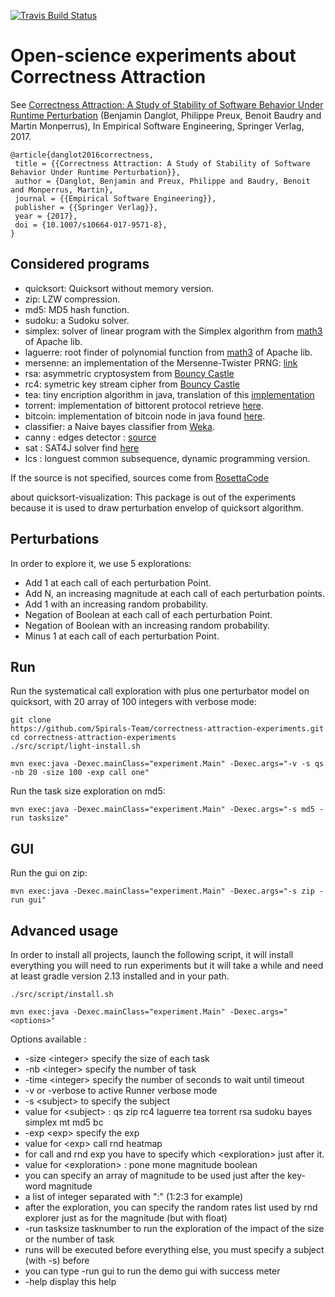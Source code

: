 [![Travis Build Status](https://api.travis-ci.org/Spirals-Team/correctness-attraction-experiments.svg?branch=master)](https://travis-ci.org/Spirals-Team/correctness-attraction-experiments)

# Open-science experiments about Correctness Attraction

See  [Correctness Attraction: A Study of Stability of Software Behavior Under Runtime Perturbation](https://hal.archives-ouvertes.fr/hal-01378523/file/correctness-attraction.pdf) (Benjamin Danglot, Philippe Preux, Benoit Baudry and Martin Monperrus), In Empirical Software Engineering, Springer Verlag, 2017.

```
@article{danglot2016correctness,
 title = {{Correctness Attraction: A Study of Stability of Software Behavior Under Runtime Perturbation}},
 author = {Danglot, Benjamin and Preux, Philippe and Baudry, Benoit and Monperrus, Martin},
 journal = {{Empirical Software Engineering}},
 publisher = {{Springer Verlag}},
 year = {2017},
 doi = {10.1007/s10664-017-9571-8},
}
```

## Considered programs

* quicksort: Quicksort without memory version.
* zip: LZW compression.
* md5: MD5 hash function.
* sudoku: a Sudoku solver.
* simplex: solver of linear program with the Simplex algorithm from [math3](https://commons.apache.org/proper/commons-math/) of Apache lib.
* laguerre: root finder of polynomial function from [math3](https://commons.apache.org/proper/commons-math/) of Apache lib.
* mersenne: an implementation of the Mersenne-Twister PRNG: [link](http://www.java2s.com/Code/Java/Development-Class/MersenneTwisterRandom.htm)
* rsa: asymmetric cryptosystem from [Bouncy Castle](https://github.com/bcgit/bc-java.git/)
* rc4: symetric key stream cipher from [Bouncy Castle](https://github.com/bcgit/bc-java.git/)
* tea: tiny encription algorithm in java, translation of this [implementation](https://en.wikipedia.org/wiki/Tiny_Encryption_Algorithm)
* torrent: implementation of bittorent protocol retrieve [here](https://github.com/mpetazzoni/ttorrent).
* bitcoin: implementation of bitcoin node in java found [here](https://github.com/bitcoinj/bitcoinj).
* classifier: a Naive bayes classifier from [Weka](http://www.cs.waikato.ac.nz/ml/weka/).
* canny : edges detector : [source](http://www.tomgibara.com/computer-vision/CannyEdgeDetector.java)
* sat : SAT4J solver find [here](http://www.sat4j.org/)
* lcs : longuest common subsequence, dynamic programming version.

If the source is not specified, sources come from [RosettaCode](http://rosettacode.org/)

about quicksort-visualization:
This package is out of the experiments because it is used to draw perturbation envelop of quicksort algorithm.

## Perturbations

In order to explore it, we use 5 explorations:

   * Add 1 at each call of each perturbation Point.
   * Add N, an increasing magnitude at each call of each perturbation points.
   * Add 1 with an increasing random probability.
   * Negation of Boolean at each call of each perturbation Point.
   * Negation of Boolean with an increasing random probability.
   * Minus 1 at each call of each perturbation Point.

## Run

Run the systematical call exploration with plus one perturbator model on quicksort, with 20 array of 100 integers with verbose mode:

```
git clone 
https://github.com/Spirals-Team/correctness-attraction-experiments.git
cd correctness-attraction-experiments
./src/script/light-install.sh

mvn exec:java -Dexec.mainClass="experiment.Main" -Dexec.args="-v -s qs -nb 20 -size 100 -exp call one"
```

Run the task size exploration on md5:

```
mvn exec:java -Dexec.mainClass="experiment.Main" -Dexec.args="-s md5 -run tasksize"
```

## GUI

Run the gui on zip:

```
mvn exec:java -Dexec.mainClass="experiment.Main" -Dexec.args="-s zip -run gui"
```


## Advanced usage

In order to install all projects, launch the following script, it will install everything you will need to run experiments but it will take a while and need at least gradle version 2.13 installed and in your path.

```
./src/script/install.sh
```


```
mvn exec:java -Dexec.mainClass="experiment.Main" -Dexec.args="<options>"
```


Options available :
* -size \<integer> specify the size of each task
* -nb \<integer> specify the number of task
* -time \<integer> specify the number of seconds to wait until timeout
* -v or -verbose to active Runner verbose mode
* -s \<subject> to specify the subject
* value for \<subject> : qs zip rc4 laguerre tea torrent rsa sudoku bayes simplex mt md5 bc
* -exp \<exp> specify the exp
* value for \<exp> call rnd heatmap
* for call and rnd exp you have to specify which \<exploration> just after it.
* value for \<exploration> : pone mone magnitude boolean
* you can specify an array of magnitude to be used just after the key-word magnitude
* a list of integer separated with ":" (1:2:3 for example)
* after the exploration, you can specify the random rates list used by rnd explorer just as for the magnitude (but with float)
* -run tasksize tasknumber to run the exploration of the impact of the size or the number of task
* runs will be executed before everything else, you must specify a subject (with -s) before
* you can type -run gui to run the demo gui with success meter
* -help display this help
